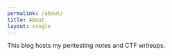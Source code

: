```yaml
---
permalink: /about/
title: About
layout: single
---
```


This blog hosts my pentesting notes and CTF writeups.
